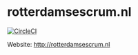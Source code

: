 # rotterdamsescrum.nl
[![CircleCI](https://circleci.com/gh/yourownmood/rotterdamsescrum.nl/tree/master.svg?style=shield)](https://circleci.com/gh/yourownmood/rotterdamsescrum.nl/tree/master)

Website: http://rotterdamsescrum.nl
